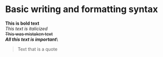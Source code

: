 # Basic writing and formatting syntax

**This is bold text**\
*This text is italicized*	\
~~This was mistaken text~~	\
***All this text is important***\
> Text that is a quote

